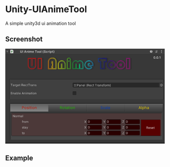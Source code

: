 # Unity-UIAnimeTool
A simple unity3d ui animation tool

## Screenshot
![Screenshot](https://github.com/lisonghappy/Unity-UIAnimeTool/blob/main/img.png) 

## Example